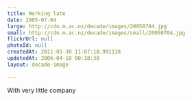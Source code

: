 ```yaml
---
title: Working late
date: 2005-07-04
large: http://cdn.m.ac.nz/decade/images/20050704.jpg
small: http://cdn.m.ac.nz/decade/images/small/20050704.jpg
flickrUrl: null
photoId: null
createdAt: 2011-01-30 11:07:18.991138
updatedAt: 2006-04-18 00:18:38
layout: decade-image

---
```

With very little company

